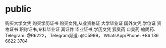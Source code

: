 # public
购买大学文凭 购买学历证书 购买文凭,从业资格证 大学毕业证 国外文凭,学位证 资格证书 职称证书,专科毕业证 真证件 毕业证书,学历文凭 狐臭药 口臭药 缩阴药. Telegram: @R6222， Telegram频道: @C5999， WhatsApp/Phone: +86 136 6622 3784
